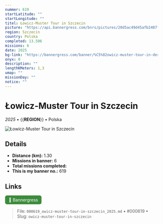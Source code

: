 ```yaml
---
nummer: 619
startLatitude: ""
startLongitude: ""
titel: Łowicz-Muster Tour in Szczecin
picture: "https://api.bannergress.com/bnrs/pictures/20d5ac49d45afb2407fdb2b5f81576b0"
region: Szczecin
country: Polska
completed: 13.506
missions: 6
date: 2025
bg-link: "https://bannergress.com/banner/%C5%82owicz-muster-tour-in-der-oranienburger-stra%C3%9Fe-75f1"
onyx: 0
description: ""
lengthKMeters: 1,3
umap: ""
missionDay: ""
notice: ""
---
```

# Łowicz-Muster Tour in Szczecin

*2025* • {{__REGION__}} • Polska

![Łowicz-Muster Tour in Szczecin](https://api.bannergress.com/bnrs/pictures/20d5ac49d45afb2407fdb2b5f81576b0)



## Details
- **Distance (km):** 1.30
- **Missions in banner:** 6
- **Total missions completed:** 
- **This is my banner no.:** 619





## Links
<a href="https://bannergress.com/banner/%C5%82owicz-muster-tour-in-der-oranienburger-stra%C3%9Fe-75f1" target="_blank" style="display:inline-block;margin-right:8px;padding:6px 12px;background:#3c8b3c;color:#fff;text-decoration:none;border-radius:6px;">🔗 Bannergress</a>



> File: `000619_owicz-muster-tour-in-szczecin_2025.md` • #000619 • Slug: `owicz-muster-tour-in-szczecin`

